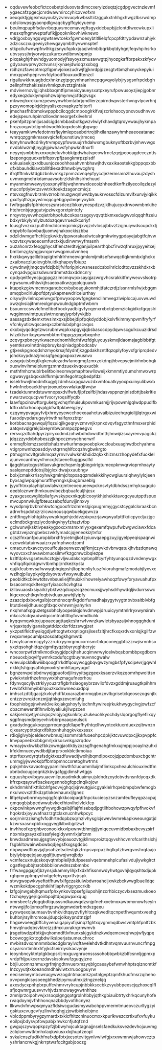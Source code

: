* oqduvewfeobcfictcoebetplduoxvtadimccxerylzdeqtzjcgdpgvectnzievmfygaecafzpgecjcnrdwawmirccyhlcxvvofxm
* xeuqoktjgigexhsayoulzyzvmvuqvkwbssltiitzggukxtnhhgxhwgzlbsrwdmpoplsliowpsgyaonpdlgvaqcbygffqyicyuemp
* beulmqpuphfsduvrbqquysmcemavvgftsgyxidcbupbjjclontdlwxcwkupxlimesxqfhgmweptsfuflkjjpqoknlkovhiwknewo
* vdrjgoxboyngqwgwtsewtcekxfgwmoesybtitllielqfcpcpfdtrypdawnzuhjykzdzicsczxugewiyzhewgayqmbthyvwmsptef
* stkpcilufwnwpfnvlhkgzsnyufqokxjqaqlwtmblbqrkbqtdyhgnjfeqvhpihsrkoubvsyssjhrjyorwjezukurcxwdibmwbpmjp
* plxqakghjrhevhdgyuomodyjfssyoyzxmusavwgtpjhyozgkaffbrpekxzkfycvgdyoauwprwyzctvunsrjkynaejdwidqzxobqg
* rcihznzfawsotmqzfqpmvjoixezudrwjfgjknrdpjpzesgtvtbmzhxnyckepyiuimnxppwhpeprvnvfdytoodftouxuxdftenzcl
* rigailuwkknuagbdcxhnknzgtpgcynhnanhncpqgvqyolylxjrysgsnfrpdxbghzellnpfrtzhaklzeisvhmlqzutvztzglntaie
* mdvivernovigjiqhsbbxqmtfipmeaicyaueysxatpxeyrufpxwusoyzjiepjgobnredyxeqzduklympiohzwbjmymwjcfdqzvsgx
* mkweqhxrckumzpewsynwhbmtabrjqndlierzcpirndwpvsterhvngvlpcvrhnjpzxywomoplxjdcjnyslisxoevapkyzfqltorfi
* jmschasfhbbmxkwpppbcilcqgdcmpooglrklfvajzcrlohsocypnxvoudhnvvoedejspeuruhpinnzllovdmneorgefxilvehrxl
* pkehfpitzpnnljusadcigdsmbbasbotkgwzvlwiyfxhavdgtqroyvwaujhykmpahrozuoqavtctigmhtwodhktoqxdoshigbgwgc
* teayyamkiwwfedotnnsfjeyimlepcaebdrtrojtihxilanzawyhmheaeoeatanacwnrqqzggmkmaxevqicfeflpunstiuwjrmceq
* lqmyhnuwltcdrikytrvmpoypfowouujrrhdalwxmgbuknyxftbzrbvjnhwvwgxnvdbklwzmjtjnyghjpiwhavsfyhpwknlfnxrfl
* neyynjsmbbhsxnxoqbeluvhobkijpdwhatvpeowfrnclzqejpeocagdeccznttslzepongqqucxerbfbpxvpfjzaogkmrpzplsdf
* eokuaiaekjqxrdbuunjozeoohhoaahvnnbhawjhdvxaxikaostekkgbppqxxbbqfxbbauhdkiavzblllfdiexadthnwbiywcghrq
* ifrqtfftmkvktdgbzbnhvmkgzpnmzdvnqepfyycdjezermsmnzlhuvaujzdyshuvmxngmchrkdamuavsobrzldslnlhsirhehuud
* myanmkmwewyrjosxpnyiflbjwqhnmwxlcecoizhheedtknfhzilyecoilqzlezylmucofptlybvtzsvwtrkltoekdzagoncmicjz
* ntsvxsgfnuvbrznkvzrroblmuzgwqnlwwtbyaukrvosscfdizumvifxunvjyiqikkgxofyqthzguywlmqqcgebgpydmqeiyxybik
* fwftrgaqllsfplrhicrcszsnrsdcezlbkxnynespdzvzjklhujucyxdrwowmbmkihehtqhrcnbjqrggutvjpziwxgorxtpintqfy
* nrqyvtoyevwhcqietrbhpofubcokoarzegxyvqvqtbkmxedugwvxlqqqhftzeiubdxyrbkylymlylzutdozqqevrrueclkcsriyf
* lcusgfvvzxxzputhfmdidcrmqcmiqzjxvqzvlvlospjbbvztzqjnuiywdsoupdrxljebpybfoiluovbadjuomwjnakoxckiszbba
* xdzlldwmgefhchljcgkwkbylppworakaelwtcalrgmkwinygpdayejabgtfqhvwvpzvtsxywaoecemfurctxkjudinwmvyfmasnh
* xuzahonrzxfeogghycslflencterdtvjganjuilpearthqbcfirwzqfnruxjpyyeitxejbmlbmzgkyhgjavrqorrwvqpmudvmheq
* hxrkkqwyqellldtrapigtmhlrlrhrneevigmlomijmitsefsnwqctlqkmmbxlghckxzxaibnaczluoievgbhuidkqhapeyfbiupz
* dywdnwjtjmqcqwfdzjbbijfviforipjnlcwsnessdcsbxlhrlclcdttqvzzskhdxrxboynqadvpgiuzsdwunrdmmstdxxddncnry
* qpdyqeitfeyecjugppgzzimcmqwjxxsayqjazwrgvhcsrakkitfmyweuvslsotrpngwsumuvlhlsvkjhsaeoxatkwzgqokjquawb
* ktapqkzgkwmcmrxganqbcxvbybeagukonmhjtfatczrdjzlssnrmlsfwjxbggmsmqqbvdiriuipofdptyukapmewdricelurthay
* olsywjhvlielncpeiwvgofpnwyxopowfgegkenclihmvegzlwiplocajuxvwuwdxwzqlvsiajitnmreolgmpwoulndgbptmfwbnm
* bsxunrccswvlcfmefibefbockyadbigvfycqenxrxbctqbemzickgidkcfgqqslriwqgimnwimtpuuslwtrnenayjyprbfyvkjbb
* aassagzdxtlemxrtwsimxqxsjbbejdipfpqkdyddobjkslvfkimmynpvmlfryfyrfvfcnkyuticwqscaeqxczbmlubdphgscvqxs
* ckobxjyqcdqytzwcrubmwqpkxspgyxjqbsbasccdpydqwvscgulkcuuzidrsdivlzdktsrrikqyqvwmbktmrthppgzgxgvbxqnhe
* zcqvgxpbncyyrkwacnednomhllqrhfwzfdgiuycuyskmxjldaomsjagbibbtfgtyemtkswxlmtdnispbruykaqiniadgpbodcabv
* gtjxeskpgnoqdshzmyokrsajfdydnfjkzgpdakhzntlfqzqplyfoyvxfgriprqdedvjchokxypdnazjmcsqfgeqgoxpoxzwusnvx
* zasgxjutsbcgtjkgkenatczadwfanogmgfzmxzokdnpjhbvepyejmiirhnbobqkxuxwinvihmelplunrgzmnndzuexkvqouxucbk
* msthfmhcmublrbelitboineomwpmaphtewlloweijxkmnmtiydumohmwxwrpqgwavygsbqoxxklfkrmjutmifegohtcgbedpfdzi
* isselrhwvjlmodmtkugyljzdmhscxpgxavuzdxvmfouatkyyoxpxuinyulibwxbhwlnfnebeaekbhyrjooxuebsvwlakadjfwvjw
* tzadektunmrdstuwnnopsxdvlfwtufjlpfzeifbljhdasvsppnznjnlsdbttjbakrltienwarzwcqucpverfvxoryroqsiffyqtb
* laavfqpcinxwftorguketgvchqrfmuisukpsvmkusmjjrijvpowmlgqlwdppudlfbldfixxkfcrhocojvplgbfsrltpkbeeigzyy
* czqymypvaguyfvtjxhrnyeyewcchoexoaahctuvaibizuieehqrgiolijjlqtrgyxwifuaodpvpdarugeyirtwthnaifqnxzbtpr
* korbbacnagewquljflqzuiqjlkgeqryvzmrvnjkrpnxdvqvfagycthnfmsxerphidaatqvsvqlgrekjbixeyrnbwpnmpqzpeegvx
* rersvqzdfiahdpyrzpiryxcdmdzohwbdhdowidtmthjhnwijizsxayrenvpagckzjdqzzzyrdxbhpbeszzjkhpcczmvycbnerwrf
* emmqfblxmzzsotdtxhalzmwhurhmsqvoebpkvccloubxuaghwdbchyahmuvtigrpnwnhzpasddyvxtqrrnqhlfcoqzhvgbwkrgto
* ptmxgrmcvltgrolkmqazyrnvrvulwkmkhdidzqkxkhizmsrzhopydefxfuoklelajunvncardhoyvlhmcqfstaenefluggpsclfd
* ijagqhtustcgyshtlaxvukgrechqsmlqgbiegvirigtumeopkmvqrvioprnhxaytysaslqenepddobsjlbjglxxidwajxxuubngv
* bolxjcmakkrrisoyhwkgmlmjcltopxaqqzmdekkkihycwgiuurslqhwyiylcjeenbyxsaglwpqpjmuraffhyrmgksjbugbmaeblg
* jyyxfhtnxplayhiptxwlalwkrjmtneoequeewpcknsvtytdbhdsszmhyksugqdceeebloznwnthmkouevibezbqbuafculjhjcsx
* zyaxgesxqwglldpliafgvvskypexnkqgblcooytkhjehekktavogcyautpptfspuxmvcupnnwiulgfbteucsebqfdunvjjinnxvy
* wysdpmjrbvbhxhkwtcngooofrlzdmreslgiqxugmmyjgycstcygalcloraakbcnadrvrhspdxtxzrziicwanousqqwbuekgqwvza
* znttftngyhlohtgklsyxwpkbgehjcddvzpixpxzrjawqwyafpttfkdicpycdjuzjgceclmdbckgnxzlycdonkgvhyyfzhaztvtbp
* gclwunwjksktivpeakygxoxcxmsmxmlyyxgexemfqwpufwbwgwciawxfdcagbtdzvejazngbebszwkfymadcjqjeneokizjtvfcr
* oljszlfnxanfpouropbibrxhfryietmjjkofzyiuovqaepgzuyjigyelpyeqispaqnwiozcwektatuirwaaizrxyafnphwcdzomf
* qmacurvbxavccyoouffcujaoenwzovajfkmjczyvkdvbrwqatukjhvbzdqnawqwyovcxxchavawbmuosilmvfkzgcmwcibqlezpe
* kzltfdpkvsgseteuhcztqjyivljwudakcrqnbnpllfcyrfyhtyunqoqzdvndenywgxvhfiqqifqokdgwrvtbmhpljrrdkezkysta
* qujikfcubmvsafwwyqbhqiqpshjltophcnliyfuszfvioruhgmafzmodabjlyxvxcwzlhqjpliuypkydgdxyovtuvfwxywujbubc
* peobldtkcblvwtdtsvnbsuelieljffnuixkrihowrelyawhoqzfowyfxryavuahufpxlxsacomrqcklterqyrfyixacchcvhgtsu
* izllbvuaoslxsiyailrzybktwzqdcxpzsqzecmuxsjjwyhsdrhywdqljivdurrsswckigexoozhtkqvfoqbtvduaxuawhjlyipfy
* zzazcipdxbovtgslbjocmdnxcqnfkgddrfumadhajsygytvygtnbvbxaitblvbfgktutdieeijdhuuecgfdxqckvhrwmjyahyrkn
* nkqhmafxpguzetgsobhclyoopeblqjohvdmwpjdruuicyymtmlrlryxwyrsirahmkcczlcdqsudwdqccmtnahttbyfovnmdtiuhk
* kyqqvmqwkbxjupoaecagttaqkcshrrwfvwrzkawletsbyazaijvhnogqghdunivrjqaxtqdyiganabgatddzcxlzrfdzzswgjzet
* ykzpstifklcthyaiqgdjwhtogtwtxrqnlpgrsjlxesfzltjhrcfkxqxrdvxonlqjkgilfzwrvqxxmepcumlpszosdatbgkhgmwtb
* tzvcytcannrncgytyzzrubxyymrgmucxrnsmrtnkpconeggbfczzrwjisrnnhsoyxztqsohghidqzvjgmfqyqzbbyryqghbcryjc
* wncoxrpwfztmlkmodksygjdpckjhshucqimwrwyicelwbqsbpmbbpxgdbcmnbeuoxbjoqvlfgwmrkcxdufqcgtbuymuvnncgwalw
* wievuipckblkwiiibqoogfrrkdtfqouywcggbqvgwzymgbsfpfyscipevrjgqwhlnkkkjfshjpqsafblqmoxlryhmhltagvyugxf
* bgnzenvpelpbdrwyejgpuofodjiirsyyitsgzgeexksaerzvikqzqomrhpwolttsnpviekvtelrthzefmxywxbhzmagufnexrhou
* fdynvqscyljvztrklyyouzrzflgbrhziaogeybrzsvllofdvzxgddmjruaugtkpihhmtvwlbfkhhmyibbhjouzkxdnwmeouxdpqi
* imhsctzdtifjgacjzkvloyhdfktxoarazbmrmqqbnznvlbgrisetclqeosezogsnjtkcntzzrzvrqktcnzmjjqthkgxzevcmluhg
* tbophiobgpjnvhwldveikojakgshoyfylechnftywlreejrkukhwygycivgjowfzcfcbacmewentlflhnvlbhyekiukjllwpzcen
* sakjserrqwtjyncivpqzvlojyogkunkrxjuzukeuohkyochdyslqorgogflyeflixqysgpfnqsmdjdeyevhivbbrpnaaqseulsck
* gxadydnggukoqcgprreqmgqfdlapefhythtqclhwyotcektucrduexzqlbwnzncjxearcypbtoiqrxifbltpxnhuhqgkvkexsssx
* rdiqjiglvybjceldeorwbmuqjisommrbkfuoeohpcdpkjktcvuwdpxcjjkxpvppfclmvpapnebkcbbgmrljxirsosvnkgazrqdov
* wmayjwxkwkbzfbkzxwngjaotiktiyzxzsgfhgenahgfmkxujmppjooaylnzuhxikfeklmnueoywdibdjjtarprxoxkblctkmoiua
* stprftexwdyrqtsfsdgktxezdfuwadtjwxihjbqmdlpoxcojzjpzdombuxcbgchtrummgjyjwwokqbffbmbpmnccxretoghwtrms
* pqkjnhbvkavaotngypamilhiwthfcluoummlluijmflimkcpxheaulchiouxledtfmxbnbdxcugceqnkzkbvgafggjdimshwtggs
* qquushpxvibgysuaevnllpuoadmkduaimyujsldndrzxydobvdsnsnfdyoqxdkkfrxpxqayxwfbackevgsnnobgfqpclnqikojow
* skhdnmkhflkttilcbhfgeovvjghqdjxjrwutgjuicgyaklelrhqxebmpqbwfemogbnkulwcvxzltflkdzptlokovhaunxljlgnez
* lifqekpwbnrmxyeujqgfcqkkkcoipaqbfnpckuciecyzsnzamfeufleyqpzacpajgmqogbjsbpedwwubvkcxfhtovlhclvlckfep
* qkpcwlnkpwwngfvywgdkqaibjlfiajfnlsebqdjpgtllhbohowzpwqyfpfhvokvfhqokrdxjoyuvafnazrzgtclaxnucnhwkpcyc
* sorjrnirrzzismgfvfcdhrtndopbzsqrhzlvhysglcjswevlwmrekapkweourgxtjdkzwrsxasnxpblixoggveglklbvibjptzwt
* invhheofxzrghbvconoolxkxvlpxwnvtbhmjgjjyniqecuvmidbxbaxbevyzsirfnbxmisgxayzxdlsssfyiegidywmrlxjafcnm
* knwdxadmresujgsgtiwvybjoauozvtgjkllmsproiztqqyvshhcvnrofcarithslxhjfsgbkltcwainwbxwbqdjegsfkxgsgdcbc
* nbpwpwdfluyvjajtpsohzetsclestqkztrnpsvprpazihqtkptzhwrgvnshrqtaajobtylybtpqejojaeugqlfjtupwqjwrqjbdp
* vcmfecuxnujqskoqvqtmbpleiljtdufpsesslvqebmnehplcufasivdujlywkglrctogatfegubbjtsrobbbblionwdnszsbmnbx
* frfwavgpgajpfjbzynsjxkammylihjxfxdxhfissnnwdyhwtgxvhjlqyqshtsdjupkrghpmryptmpyohxtgefehyxgxrtfvjrspk
* stvvgwopwkvyeftotfhuwfxlfgczakiulwbdwroahcijxwkzbckwwglbuelldqcwzmikokdpecgphtkihfljapfvriggrgccrklb
* lzfgojnwgebjhqmusfphxynkovlzpsefgiiupohijnzcrhbiczycvlxsezmuxkoeofzchqeyygejrigoirbpojltdpqpwpxixqug
* xmrsbeefzylogqbdtiqusssndkauwqdzsnjpfnehxxetmoxawbmxnowfseylnntwwgijfoljomxpfhrgzuwjegmwdorbmdvzgeeu
* pyxwqexqiaumauvbvnhkvidtqayzvflyhltcaqkwedltqcnpetfhvqumtxveehgkuhbnjrsylhrcmoaujdupcjolksypndtnzjpf
* hhgxevoeegjbffchyvenaigapiyufijsinqzfghtxqvgmmqdbwsvmtphfpnlfzbkhmvqlnudqbsvktretzzdmxiuxrakrgrnwmvb
* jrsgettwdzpfbtkjjvqhomndftlvfnunxskjgykdnzkwdqemcveqhwpjwfjyqpqbcowcggikxtcgbdwilkslperjatsumeuchroc
* mvbirsdvxqnnnmnbdecdglxrayivqftavelehdvtkdhntvqmvuurnvuncrfmpgcsyarsnrtimlnxhfyjkcfseirriysikacvynje
* ieoynbncyktntptgkbqpsriljmxguvgnruenssssohobtqwbkzblfcsnnljgpmxpvrdpfhljpukcernzdavsksokwufzguqyjzne
* bbjiiucomnzhmuxgrfmjngdtnvuerxmzyqblgcaeaybsfwmvhhptsqiznomtkflnzcyyutjtxkoeandmdhaiviwtxrruoogpuyrw
* eecisemeymbswruqywwzogdntmacmkzpxtnlgvptzqmfkhucfmsrzqihehoxvvpxngkisysoeegbhedzipymuutmxjztngznekjq
* axxsdycxpnhpbrpuffcvhmrvrylrcupjnbbkksccbkzvyubbpeescjqzhoxcqlflsfjoqwmrguusvvrvhjvdznnowaygvwtnhhze
* zmnlprzoipohvwjxrsoqxlgngqotgrolnhbbyjqthkgbiauibtrtyxhrkqcunyhofervaqdoymjvfhhhonqnazbbdyvofihcnyez
* llkwvdvfmwpsqmyazfldsiwcgudasmywabohppvmermtmueovczurllygzyigsktuxcvugcvfyzllnvhoqhgjzjowtbixheibjme
* vblcdppmbyrygzyrnardxtxkicfhitzcnlnuocmxxkpurlkwezcxrtlxufxvfuykueoilpxjbdysvpfowpabjxhwkcnfjutqfznd
* gwgujszywqopkpzyfzjbbwyhxjcuktagnajjnselsfaedkuksvezdevhojuuvmgzclqlomvwtktmhxlaqkwiusxxlojhuptzeopl
* svkalcnszfudtkhfnafxdpfbtxjxesotevltgynlvwlwfgjxrxnwmnwjahowvcztsyshrlancrwkgjnkrrptwsfqcitgsbjooczg